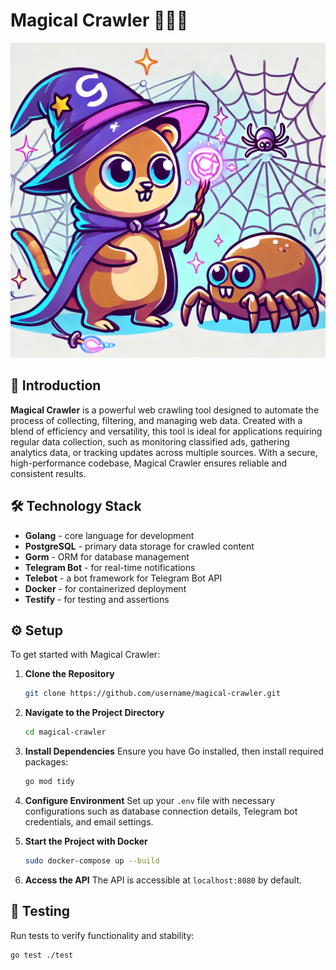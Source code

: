 # Magical Crawler 🧙‍♂️🐾

![Magic Crawler](https://github.com/Group8Delta/magical-crawler/blob/main/assets/mc.webp)

## 📖 Introduction
**Magical Crawler** is a powerful web crawling tool designed to automate the process of collecting, filtering, and managing web data. Created with a blend of efficiency and versatility, this tool is ideal for applications requiring regular data collection, such as monitoring classified ads, gathering analytics data, or tracking updates across multiple sources. With a secure, high-performance codebase, Magical Crawler ensures reliable and consistent results.

## 🛠️ Technology Stack
- **Golang** - core language for development
- **PostgreSQL** - primary data storage for crawled content
- **Gorm** - ORM for database management
- **Telegram Bot** - for real-time notifications
- **Telebot** - a bot framework for Telegram Bot API
- **Docker** - for containerized deployment
- **Testify** - for testing and assertions

## ⚙️ Setup
To get started with Magical Crawler:

1. **Clone the Repository**
   ```bash
   git clone https://github.com/username/magical-crawler.git
   ```

2. **Navigate to the Project Directory**
   ```bash
   cd magical-crawler
   ```

3. **Install Dependencies**
   Ensure you have Go installed, then install required packages:
   ```bash
   go mod tidy
   ```

4. **Configure Environment**
   Set up your `.env` file with necessary configurations such as database connection details, Telegram bot credentials, and email settings.

5. **Start the Project with Docker**
   ```bash
   sudo docker-compose up --build
   ```

6. **Access the API**
   The API is accessible at `localhost:8080` by default.

## 🧪 Testing
Run tests to verify functionality and stability:

```bash
go test ./test
```
